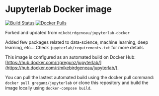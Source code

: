 # Jupyterlab Docker image

[![Build Status](https://travis-ci.org/gregunz/jupyterlab-docker.svg?branch=master)](https://travis-ci.org/gregunz/jupyterlab-docker)
[![Docker Pulls](https://img.shields.io/docker/pulls/gregunz/jupyterlab.svg?maxAge=2592000?style=flat-square)](https://hub.docker.com/r/gregunz/jupyterlab/)

Forked and updated from `mikebirdgeneau/jupyterlab-docker`

Added few packages related to data-science, machine learning, deep learning, etc... Check `jupyterlab/requirements.txt` for more details

This image is configured as an automated build on Docker Hub: [https://hub.docker.com/r/gregunz/jupyterlab/](https://hub.docker.com/r/mikebirdgeneau/jupyterlab/).

You can pull the lastest automated build using the docker pull command: `docker pull gregunz/jupyterlab` or clone this repository and build the image locally using `docker-compose build`. 
